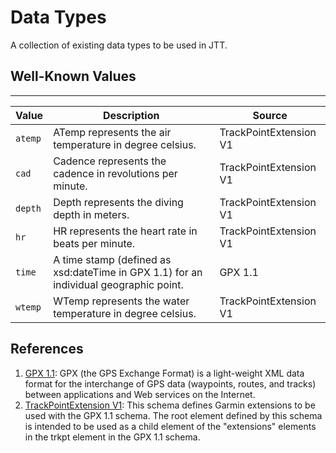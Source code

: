 # Data Types

A collection of existing data types to be used in JTT.


## Well-Known Values
-----------------

| Value | Description | Source |
| ----- | ----------- | ------ |
| `atemp` | ATemp represents the air temperature in degree celsius. | TrackPointExtension V1 |
| `cad` | Cadence represents the cadence in revolutions per minute. | TrackPointExtension V1 |
| `depth` | Depth represents the diving depth in meters. | TrackPointExtension V1 |
| `hr` | HR represents the heart rate in beats per minute. | TrackPointExtension V1 |
| `time` | A time stamp (defined as xsd:dateTime in GPX 1.1) for an individual geographic point. | GPX 1.1 |
| `wtemp` | WTemp represents the water temperature in degree celsius. | TrackPointExtension V1 |


## References

1. [GPX 1.1](http://www.topografix.com/gpx.asp): GPX (the GPS Exchange Format) is a light-weight XML data format for the interchange of GPS data (waypoints, routes, and tracks) between applications and Web services on the Internet.
2. [TrackPointExtension V1](http://www.garmin.com/xmlschemas/TrackPointExtensionv1.xsd): This schema defines Garmin extensions to be used with the GPX 1.1 schema. The root element defined by this schema is intended to be used as a child element of the "extensions" elements in the trkpt element in the GPX 1.1 schema.
